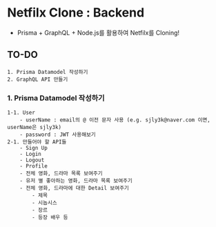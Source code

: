 # Netfilx Clone : Backend
- Prisma + GraphQL + Node.js를 활용하여 Netfilx를 Cloning!

## TO-DO
    1. Prisma Datamodel 작성하기
    2. GraphQL API 만들기

### 1. Prisma Datamodel 작성하기
    1-1. User
        - userName : email의 @ 이전 문자 사용 (e.g. sjly3k@naver.com 이면, userName은 sjly3k)
        - password : JWT 사용해보기
    2-1. 만들어야 할 API들
        - Sign Up
        - Login
        - Logout
        - Profile
        - 전체 영화, 드라마 목록 보여주기
        - 유저 별 좋아하는 영화, 드라마 목록 보여주기
        - 전체 영화, 드라마에 대한 Detail 보여주기
            - 제목
            - 시놉시스
            - 장르
            - 등장 배우 등
        